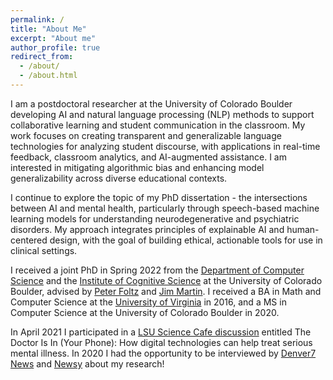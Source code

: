 ```yaml
---
permalink: /
title: "About Me"
excerpt: "About me"
author_profile: true
redirect_from: 
  - /about/
  - /about.html
---
```


I am a postdoctoral researcher at the University of Colorado Boulder developing AI and natural language processing (NLP) methods to support collaborative learning and student communication in the classroom. My work focuses on creating transparent and generalizable language technologies for analyzing student discourse, with applications in real-time feedback, classroom analytics, and AI-augmented assistance. I am interested in mitigating algorithmic bias and enhancing model generalizability across diverse educational contexts.

I continue to explore the topic of my PhD dissertation - the intersections between AI and mental health, particularly through speech-based machine learning models for understanding neurodegenerative and psychiatric disorders. My approach integrates principles of explainable AI and human-centered design, with the goal of building ethical, actionable tools for use in clinical settings.

I received a joint PhD in Spring 2022 from the [Department of Computer Science](https://www.colorado.edu/cs/) and the [Institute of Cognitive Science](https://www.colorado.edu/ics/) at the University of Colorado Boulder, advised by [Peter Foltz](http://peterfoltz.me/) and [Jim Martin](https://home.cs.colorado.edu/~martin/). I received a BA in Math and Computer Science at the [University of Virginia](https://www.virginia.edu/) in 2016, and a MS in Computer Science at the University of Colorado Boulder in 2020.

In April 2021 I participated in a [LSU Science Cafe discussion](https://www.youtube.com/watch?v=hxdOTjm9Xjk&ab_channel=LSUResearch) entitled The Doctor Is In (Your Phone): How digital technologies can help treat serious mental illness. In 2020 I had the opportunity to be interviewed by [Denver7 News](https://www.thedenverchannel.com/news/local-news/cu-boulder-artificial-intelligence-app-could-change-the-way-mental-illness-is-diagnosed) and [Newsy](https://www.newsy.com/stories/how-an-ai-phone-app-could-help-patients-with-schizophrenia/) about my research!